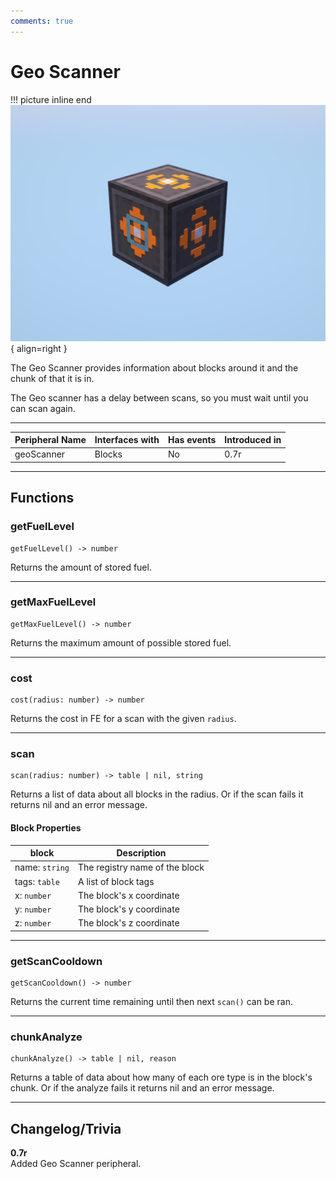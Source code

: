 ```yaml
---
comments: true
---
```


# Geo Scanner

!!! picture inline end
    ![!Image of the Geo Scanner block](../img/previews/geo_scanner.png){ align=right }

The Geo Scanner provides information about blocks around it and the chunk of that it is in.

The Geo scanner has a delay between scans, so you must wait until you can scan again.

<p class="picture-spacing" style="--ps:3.9rem;"></p>

---

<center>

| Peripheral Name | Interfaces with | Has events | Introduced in |
| --------------- | --------------- | ---------- | ------------- |
| geoScanner      | Blocks          | No         | 0.7r          |

</center>

---

## Functions

### getFuelLevel
```
getFuelLevel() -> number
```

Returns the amount of stored fuel.

---

### getMaxFuelLevel
```
getMaxFuelLevel() -> number
```

Returns the maximum amount of possible stored fuel.

---

### cost
```
cost(radius: number) -> number
```

Returns the cost in FE for a scan with the given `radius`.

---

### scan
```
scan(radius: number) -> table | nil, string
```

Returns a list of data about all blocks in the radius. Or if the scan fails it returns nil and an error message.

#### Block Properties

| block                  | Description                             |
| ---------------------- | --------------------------------------- |
| name: `string`         | The registry name of the block          |
| tags: `table`          | A list of block tags                    |
| x: `number`            | The block's x coordinate                |
| y: `number`            | The block's y coordinate                |
| z: `number`            | The block's z coordinate                |

---

### getScanCooldown
```
getScanCooldown() -> number
```

Returns the current time remaining until then next `scan()` can be ran.

---

### chunkAnalyze
```
chunkAnalyze() -> table | nil, reason
```

Returns a table of data about how many of each ore type is in the block's chunk. Or if the analyze fails it returns nil and an error message.

---

## Changelog/Trivia

**0.7r**  
Added Geo Scanner peripheral.
